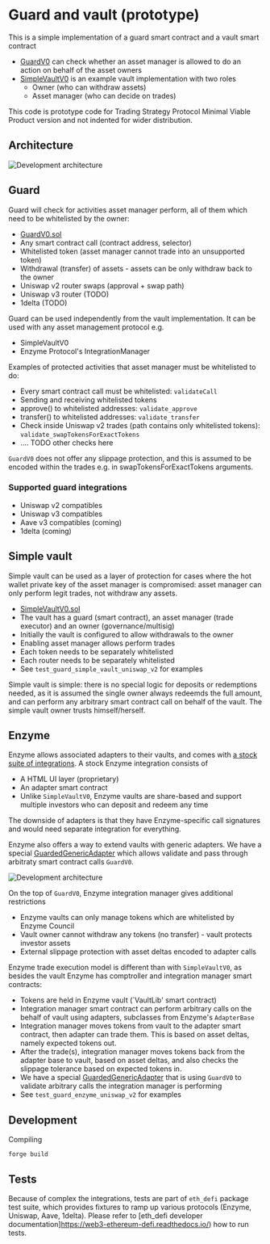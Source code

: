 # Guard and vault (prototype)

This is a simple implementation of a guard smart contract and a vault smart contract

- [GuardV0](./src/GuardV0.sol) can check whether an asset manager is allowed to do an action on behalf of the asset owners 
- [SimpleVaultV0](./src/SimpleVaultV0.sol) is an example vault implementation with two roles
  - Owner (who can withdraw assets)
  - Asset manager (who can decide on trades)

This code is prototype code for Trading Strategy Protocol Minimal Viable Product version
and not indented for wider distribution.

## Architecture

![Development architecture](./docs/simplevault-v0.png)

## Guard 

Guard will check for activities asset manager perform, all of them which need to be whitelisted by the owner:
- [GuardV0.sol](./src/SimpleVaultV0.sol)
- Any smart contract call (contract address, selector)
- Whitelisted token (asset manager cannot trade into an unsupported token)
- Withdrawal (transfer) of assets - assets can be only withdraw back to the owner
- Uniswap v2 router swaps (approval + swap path)
- Uniswap v3 router (TODO)
- 1delta (TODO)

Guard can be used independently from the vault implementation.
It can be used with any asset management protocol e.g.
- SimpleVaultV0 
- Enzyme Protocol's IntegrationManager 

Examples of protected activities that asset manager must be whitelisted to do:

- Every smart contract call must be whitelisted: `validateCall`
- Sending and receiving whitelisted tokens 
- approve() to whitelisted addresses: `validate_approve`
- transfer() to whitelisted addresses: `validate_transfer`
- Check inside Uniswap v2 trades (path contains only whitelisted tokens): `validate_swapTokensForExactTokens`
- .... TODO other checks here

`GuardV0` does not offer any slippage protection, and this is assumed to be encoded
within the trades e.g. in swapTokensForExactTokens arguments.

### Supported guard integrations

- Uniswap v2 compatibles
- Uniswap v3 compatibles
- Aave v3 compatibles (coming)
- 1delta (coming)

## Simple vault

Simple vault can be used as a layer of protection for cases where the hot wallet private key
of the asset manager is compromised: asset manager can only perform legit trades, not withdraw any assets.

- [SimpleVaultV0.sol](./src/SimpleVaultV0.sol)
- The vault has a guard (smart contract), an asset manager (trade executor) and an owner (governance/multisig)
- Initially the vault is configured to allow withdrawals to the owner
- Enabling asset manager allows perform trades
- Each token needs to be separately whitelisted
- Each router needs to be separately whitelisted
- See `test_guard_simple_vault_uniswap_v2` for examples

Simple vault is simple: there is no special logic for deposits or redemptions needed,
as it is assumed the single owner always redeemds the full amount, and can 
perform any arbitrary smart contract call on behalf of the vault. The simple
vault owner trusts himself/herself.

## Enzyme

Enzyme allows associated adapters to their vaults,
and comes with [a stock suite of integrations](https://docs.enzyme.finance/managers/trade/defi-protocols).
A stock Enzyme integration consists of 
- A HTML UI layer (proprietary)
- An adapter smart contract
- Unlike `SimpleVaultV0`, Enzyme vaults are share-based and support multiple investors
  who can deposit and redeem any time

The downside of adapters is that they have Enzyme-specific call signatures
and would need separate integration for everything.

Enzyme also offers a way to extend vaults with generic adapters.
We have a special [GuardedGenericAdapter](../in-house/src/GuardedGenericAdapter.sol)
which allows validate and pass through arbitraty smart contract calls `GuardV0`.

![Development architecture](./docs/enzyme.png)

On the top of `GuardV0`, Enzyme integration manager gives additional restrictions
- Enzyme vaults can only manage tokens which are whitelisted by Enzyme Council 
- Vault owner cannot withdraw any tokens (no transfer) - vault protects investor assets
- External slippage protection with asset deltas encoded to adapter calls


Enzyme trade execution model is different than with `SimpleVaultV0`,
as besides the vault Enzyme has comptroller and integration manager smart contracts:

- Tokens are held in Enzyme vault (`VaultLib' smart contract)
- Integration manager smart contract can perform arbitrary calls 
  on the behalf of vault using adapters, subclasses from Enzyme's `AdapterBase`
- Integration manager moves tokens from vault to the adapter smart contract,
  then adapter can trade them. This is based on asset deltas, namely expected tokens out.
- After the trade(s), integration manager moves tokens back from the adapter base to 
  vault, based on asset deltas, and also checks the slippage tolerance
  based on expected tokens in.
- We have a special [GuardedGenericAdapter](../in-house/src/GuardedGenericAdapter.sol)
  that is using `GuardV0` to validate arbitrary calls the integration 
  manager is performing
- See `test_guard_enzyme_uniswap_v2` for examples

## Development

Compiling

```shell
forge build
```
## Tests

Because of complex the integrations, tests are part of `eth_defi` package
test suite, which provides fixtures to ramp up various protocols (Enzyme, Uniswap, Aave, 1delta).
Please refer to [eth_defi developer documentation]https://web3-ethereum-defi.readthedocs.io/) how to run tests.